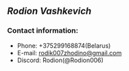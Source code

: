 ##  *Rodion Vashkevich*


### Contact information:

+ Phone: +375299168874(Belarus)
+ E-mail: rodik007zhodino@gmail.com
+ Discord: Rodion(@Rodion006)